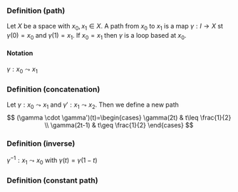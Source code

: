 ### Definition (path)
Let $X$ be a space with $x_{0},x_{1}\in X$. A path from $x_{0}$ to $x_{1}$ is a map $\gamma:I\to X$ st $\gamma(0)=x_{0}$ and $\gamma(1)=x_{1}$.
If $x_{0}=x_{1}$ then $\gamma$ is a loop based at $x_{0}$.
#### Notation
$\gamma:x_{0}\leadsto x_{1}$ 

### Definition (concatenation)
Let $\gamma:x_{0}\leadsto x_{1}$ and $\gamma':x_{1}\leadsto x_{2}$. Then we define a new path 
$$
(\gamma \cdot \gamma')(t)=\begin{cases}
\gamma(2t) & t\leq \frac{1}{2} \\
\gamma(2t-1) & t\geq \frac{1}{2}
\end{cases}
$$
### Definition (inverse)
$\gamma ^{-1}:x_{1}\leadsto x_{0}$ with $\gamma(t)=\gamma(1-t)$
### Definition (constant path)
